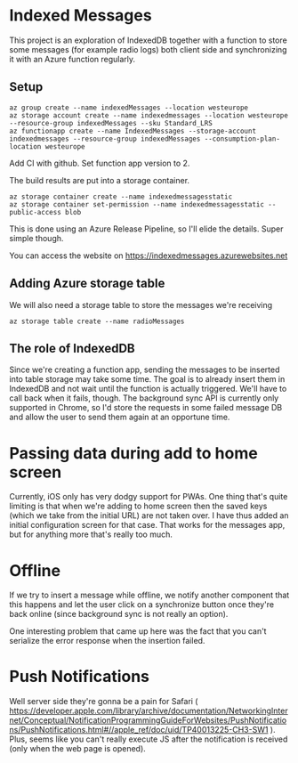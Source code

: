 # Indexed Messages
This project is an exploration of IndexedDB together with a function to store some messages (for example radio logs) both client side and synchronizing it with an Azure function regularly.

## Setup
	az group create --name indexedMessages --location westeurope
	az storage account create --name indexedmessages --location westeurope --resource-group indexedMessages --sku Standard_LRS
	az functionapp create --name IndexedMessages --storage-account indexedmessages --resource-group indexedMessages --consumption-plan-location westeurope

Add CI with github. Set function app version to 2.

The build results are put into a storage container.

	az storage container create --name indexedmessagesstatic
	az storage container set-permission --name indexedmessagesstatic --public-access blob

This is done using an Azure Release Pipeline, so I'll elide the details. Super simple though.

You can access the website on https://indexedmessages.azurewebsites.net

## Adding Azure storage table
We will also need a storage table to store the messages we're receiving

	az storage table create --name radioMessages

## The role of IndexedDB
Since we're creating a function app, sending the messages to be inserted into table storage may take some time. The goal is to already insert them in IndexedDB and not wait until the function is actually triggered. We'll have to call back when it fails, though. The background sync API is currently only supported in Chrome, so I'd store the requests in some failed message DB and allow the user to send them again at an opportune time.

# Passing data during add to home screen
Currently, iOS only has very dodgy support for PWAs. One thing that's quite
limiting is that when we're adding to home screen then the saved keys (which
we take from the initial URL) are not taken over. I have thus added an initial configuration screen for that case. That works for the messages app, but for anything more that's really too much.

# Offline
If we try to insert a message while offline, we notify another component that this happens and let the user click on a synchronize button once they're back online (since background sync is not really an option).

One interesting problem that came up here was the fact that you can't serialize the error response when the insertion failed.

# Push Notifications
Well server side they're gonna be a pain for Safari ( https://developer.apple.com/library/archive/documentation/NetworkingInternet/Conceptual/NotificationProgrammingGuideForWebsites/PushNotifications/PushNotifications.html#//apple_ref/doc/uid/TP40013225-CH3-SW1 ). Plus, seems like you can't really execute JS after the notification is received (only when the web page is opened).
